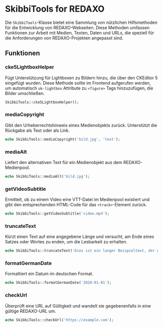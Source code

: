 # SkibbiTools for REDAXO

Die `SkibbiTools`-Klasse bietet eine Sammlung von nützlichen Hilfsmethoden für die Entwicklung von REDAXO-Webseiten. Diese Methoden umfassen Funktionen zur Arbeit mit Medien, Texten, Daten und URLs, die speziell für die Anforderungen von REDAXO-Projekten angepasst sind.

## Funktionen

### cke5LightboxHelper

Fügt Unterstützung für Lightboxen zu Bildern hinzu, die über den CKEditor 5 eingefügt wurden. Diese Methode sollte im Frontend aufgerufen werden, um automatisch `uk-lightbox` Attribute zu `<figure>` Tags hinzuzufügen, die Bilder umschließen.

```php
SkibbiTools::cke5LightboxHelper();
```

### mediaCopyright

Gibt den Urheberrechtshinweis eines Medienobjekts zurück. Unterstützt die Rückgabe als Text oder als Link.

```php
echo SkibbiTools::mediaCopyright('bild.jpg', 'text');
```

### mediaAlt

Liefert den alternativen Text für ein Medienobjekt aus dem REDAXO-Medienpool.

```php
echo SkibbiTools::mediaAlt('bild.jpg');
```

### getVideoSubtitle

Ermittelt, ob zu einem Video eine VTT-Datei im Medienpool existiert und gibt den entsprechenden HTML-Code für das `<track>`-Element zurück.

```php
echo SkibbiTools::getVideoSubtitle('video.mp4');
```

### truncateText

Kürzt einen Text auf eine angegebene Länge und versucht, am Ende eines Satzes oder Wortes zu enden, um die Lesbarkeit zu erhalten.

```php
echo SkibbiTools::truncateText('Dies ist ein langer Beispieltext, der gekürzt werden soll.', 100);
```

### formatGermanDate

Formattiert ein Datum im deutschen Format.

```php
echo SkibbiTools::formatGermanDate('2020-01-01');
```

### checkUrl

Überprüft eine URL auf Gültigkeit und wandelt sie gegebenenfalls in eine gültige REDAXO-URL um.

```php
echo SkibbiTools::checkUrl('https://example.com');
```
